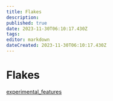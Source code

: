 ```yaml
---
title: Flakes
description: 
published: true
date: 2023-11-30T06:10:17.430Z
tags: 
editor: markdown
dateCreated: 2023-11-30T06:10:17.430Z
---
```


# Flakes
[experimental_features](/nix/experimental_features)